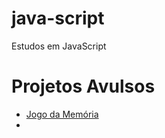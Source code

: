 # java-script
Estudos em JavaScript

<h1>Projetos Avulsos</h1>

<ul>
  <li><a href="https://luistomasini.github.io/java-script/projetos-avulsos/memory-game-js/index.html">Jogo da Memória<li>
</ul>

